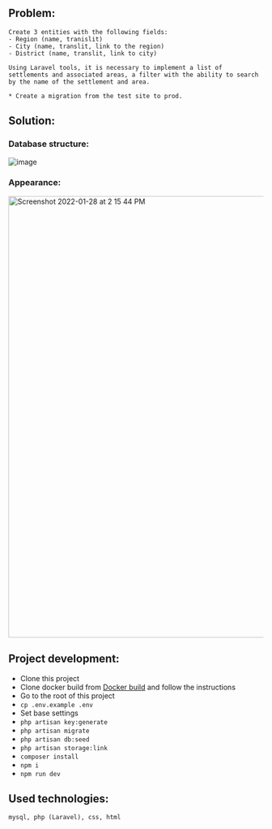 ## Problem:

    Create 3 entities with the following fields:
    - Region (name, tranislit)
    - City (name, translit, link to the region)
    - District (name, translit, link to city)

    Using Laravel tools, it is necessary to implement a list of settlements and associated areas, a filter with the ability to search by the name of the settlement and area.

    * Create a migration from the test site to prod.

## Solution:

### Database structure:

![image](https://user-images.githubusercontent.com/37295991/133576539-5762e350-bdfd-48fe-8c66-e538f66688c9.png)

### Appearance:

<img width="870" alt="Screenshot 2022-01-28 at 2 15 44 PM" src="https://user-images.githubusercontent.com/37295991/151537706-1b0d98e7-4650-4443-b06b-57b9ff30b00f.png">

## Project development:

- Clone this project
- Clone docker build from [Docker build](https://github.com/Nikita3034/docker-build) and follow the instructions
- Go to the root of this project
- `cp .env.example .env`
- Set base settings
- `php artisan key:generate`
- `php artisan migrate`
- `php artisan db:seed`
- `php artisan storage:link`
- `composer install`
- `npm i`
- `npm run dev`

## Used technologies:

    mysql, php (Laravel), css, html

